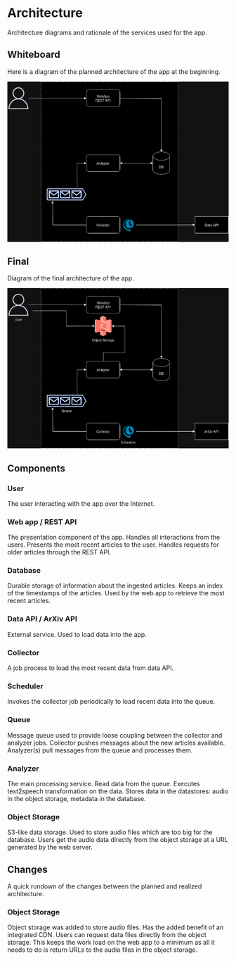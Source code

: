 # Architecture

Architecture diagrams and rationale of the services used for the app.

<!-- toc -->

## Whiteboard

Here is a diagram of the planned architecture of the app at the
beginning.

![whiteboard architecture](./whiteboard_arch.drawio.png)

## Final

Diagram of the final architecture of the app.

![final architecture](./final_arch.drawio.png)

## Components

### User

The user interacting with the app over the Internet.

### Web app / REST API

The presentation component of the app.
Handles all interactions from the users.
Presents the most recent articles to the user.
Handles requests for older articles through the REST API.

### Database

Durable storage of information about the ingested articles.
Keeps an index of the timestamps of the articles.
Used by the web app to retrieve the most recent articles.

### Data API / ArXiv API

External service.
Used to load data into the app.

### Collector

A job process to load the most recent data from data API.

### Scheduler

Invokes the collector job periodically to load recent data into the
queue.

### Queue

Message queue used to provide loose coupling between the collector and
analyzer jobs.
Collector pushes messages about the new articles available.
Analyzer(s) pull messages from the queue and processes them.

### Analyzer

The main processing service.
Read data from the queue.
Executes text2speech transformation on the data.
Stores data in the datastores: audio in the object storage, metadata in
the database.

### Object Storage

S3-like data storage. Used to store audio files which are too big for
the database.
Users get the audio data directly from the object storage at a URL
generated by the web server.

## Changes

A quick rundown of the changes between the planned and realized
architecture.

### Object Storage

Object storage was added to store audio files.
Has the added benefit of an integrated CDN.
Users can request data files directly from the object storage.
This keeps the work load on the web app to a minimum as all it needs to
do is return URLs to the audio files in the object storage.


